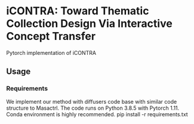 # iCONTRA: Toward Thematic Collection Design Via Interactive Concept Transfer
Pytorch implementation of iCONTRA
## Usage
### Requirements
We implement our method with diffusers code base with similar code structure to Masactrl. The code runs on Python 3.8.5 with Pytorch 1.11. Conda environment is highly recommended.
pip install -r requirements.txt
